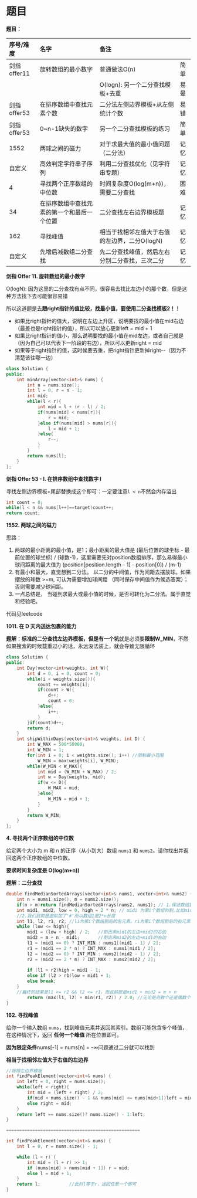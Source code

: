 # 题目

**题目：**

| 序号/难度 | 名字 | 备注 |  |
| :--- | :--- | :--- | :--- |
| 剑指offer11 | 旋转数组的最小数字 | 普通做法O\(n\) | 简单 |
|  |  | O\(logn\): 另一个二分查找模板+去重 | 易晕 |
| 剑指offer53 | 在排序数组中查找元素个数 | 二分法左侧边界模板+从左侧统计个数 | 易错 |
| 剑指offer53 | 0~n-1缺失的数字 | 另一个二分查找模板的练习 | 简单 |
| 1552 | 两球之间的磁力 | 对于求最大值的最小值问题（二分法） | 记忆 |
| 自定义 | 高效判定字符串子序列 | 利用二分查找优化（见字符串专题） | 记忆 |
| 4 | 寻找两个正序数组的中位数 | 时间复杂度O\(log\(m+n\)\)，需要二分查找 | 困难 |
| 34 | 在排序数组中查找元素的第一个和最后一个位置 | 二分查找左右边界模板题 | 记忆 |
| 162 | 寻找峰值 | 相当于找相邻左值大于右值的左边界，二分O\(logN\) | 记忆 |
| 自定义 | 先增后减数组二分查找 | 先二分查找峰值，然后左右分别二分查找，三次二分 | 记忆 |

**剑指 Offer 11. 旋转数组的最小数字**

O\(logN\): 因为这里的二分查找有点不同，很容易去找比左边小的那个数，但是这种方法找下去可能很容易错

所以这道题是去**跟right指针的值比较，找最小值，要使用二分查找模板2！！**

* 如果比right指针的值大，说明在左边上升区，说明要找的最小值在mid右边（最差也是right指针的值），所以可以放心更新left = mid + 1
* 如果比right指针的值小，那么说明要找的最小值在mid左边，或者自己就是（因为自己可以代表下一阶段的右边），所以可以更新right = mid
* 如果等于right指针的值，这时候要去重，把right指针更新掉right--（因为不清楚该往哪一边）

```cpp
class Solution {
public:
    int minArray(vector<int>& nums) {
        int n = nums.size();
        int l = 0, r = n - 1;
        int mid;
        while(l < r){
            int mid = l + (r - l) / 2;
            if(nums[mid] < nums[r]){
                r = mid;
            }else if(nums[mid] > nums[r]){
                l = mid + 1;
            }else{
                r--;
            }
        }
        return nums[l];
    }
};
```

**剑指 Offer 53 - I. 在排序数组中查找数字 I**

寻找左侧边界模板+尾部替换成这个即可：一定要注意`l < n`不然会内存溢出

```cpp
int count = 0;
while(l < n && nums[l++]==target)count++; 
return count;
```

**1552. 两球之间的磁力**

思路：

1. 两球的最小距离的最小值，是1；最小距离的最大值是 \(最后位置的球坐标 - 最前位置的球坐标\) / \(球数-1\)，这里需要先对position数组排序，那么易得最小球间距离的最大值为 \(position\[position.length - 1\] - position\[0\]\) / \(m-1\) 
2.  有最小和最大，直觉想到二分法。 以二分的中间值，作为间距去摆放球。如果摆放的球数 &gt;=m, 可认为需要增加球间距 （同时保存中间值作为候选答案）； 否则需要减少球间距。 
3. 一点总结是， 当碰到求最大或最小值的时候，是否可转化为二分法。属于直觉和经验吧。

代码见leetcode

**1011. 在 D 天内送达包裹的能力**

**题解：**标准的二分查找左边界模板，但是有一个**坑**就是必须要**限制W\_MIN**，不然如果搜索的时候载重过小的话，永远没法装上，就会导致无限循环

```cpp
class Solution {
public:
    int Day(vector<int>weights, int W){
        int d = 0, i = 0, count = 0;
        while(i < weights.size()){
            count += weights[i];
            if(count > W){
                d++;
                count = 0;
            }else{
                i++;
            }
        }if(count)d++;
        return d;
    }
    int shipWithinDays(vector<int>& weights, int D) {
        int W_MAX = 500*50000;
        int W_MIN = 1;
        for(int i = 0; i < weights.size(); i++) //限制最小范围
            W_MIN = max(weights[i], W_MIN);
        while(W_MIN < W_MAX){
            int mid = (W_MIN + W_MAX) / 2;
            int w = Day(weights, mid);
            if(w <= D){
                W_MAX = mid;
            }else{
                W_MIN = mid + 1;
            }
        }
        return W_MIN;
    }
};
```

**4. 寻找两个正序数组的中位数**

给定两个大小为 m 和 n 的正序（从小到大）数组 `nums1` 和 `nums2`。请你找出并返回这两个正序数组的中位数。

**要求时间复杂度是 O\(log\(m+n\)\)**

**题解：二分查找**

```cpp
double findMedianSortedArrays(vector<int>& nums1, vector<int>& nums2) {
    int n = nums1.size(), m = nums2.size();
    if(n > m)return findMedianSortedArrays(nums2, nums1); // 1.保证数组1一定最短
    int mid1, mid2, low = 0, high = 2 * n; // midi 为第i个数组的割,比如mid1=2时表示第1个数组只有2个元素
    //2.我们目前是虚拟加了'#'所以数组1是2*n长度
    int l1, l2, r1, r2; //li为第i个数组割后的左元素。ri为第i个数组割后的右元素。
    while (low <= high){
        mid1 = (low + high) / 2;   //割出来mid1的左边+mid2的右边
        mid2 = m + n - mid1;       //割出来mid2的左边+mid1的右边
        l1 = (mid1 == 0) ? INT_MIN : nums1[(mid1 - 1) / 2];
        r1 = (mid1 == 2 * n) ? INT_MAX : nums1[mid1 / 2];
        l2 = (mid2 == 0) ? INT_MIN : nums2[(mid2 - 1) / 2];
        r2 = (mid2 == 2 * m) ? INT_MAX : nums2[mid2 / 2];
        
        if (l1 > r2)high = mid1 - 1;
        else if (l2 > r1)low = mid1 + 1;
        else break;
    }
    //最终的结果是l1 <= r2 && l2 <= r1，而且前提是mid1 + mid2 = m + n
		return (max(l1, l2) + min(r1, r2)) / 2.0; //无论是奇数个还是偶数个都满足题意
}
```

**162. 寻找峰值**

 给你一个输入数组 `nums`，找到峰值元素并返回其索引。数组可能包含多个峰值，在这种情况下，返回 **任何一个峰值** 所在位置即可。

**因为限定条件**nums\[-1\] = nums\[n\] = -∞问题通过二分就可以找到

**相当于找相邻左值大于右值的左边界**

```cpp
//按照左边界模板
int findPeakElement(vector<int>& nums) {
    int left = 0, right = nums.size();
    while(left < right){
        int mid = (left + right) / 2;
        if(mid < nums.size() - 1 && nums[mid] <= nums[mid+1])left = mid + 1;
        else right = mid;
    }
    return left == nums.size()? nums.size() - 1:left;
}

===================================================

int findPeakElement(vector<int>& nums) {
    int l = 0, r = nums.size() - 1;

    while (l < r) {
        int mid = (l + r) >> 1;
        if (nums[mid] > nums[mid + 1]) r = mid;
        else l = mid + 1;
    }
    return l;           //此时l等于r，返回任意一个即可
}
```

